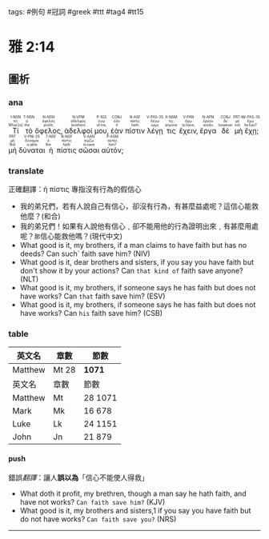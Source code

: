 tags: #例句 #冠詞 #greek #ttt #tag4 #tt15

# 雅 2:14
## 圖析
### ana
<RUBY><ruby><ruby>Τί<rt>What [is]</rt></ruby><rt>τίς</rt></ruby><rt>I-NSN</rt></RUBY> <RUBY><ruby><ruby>τὸ<rt>the</rt></ruby><rt>ὁ</rt></ruby><rt>T-NSN</rt></RUBY> <RUBY><ruby><ruby>ὄφελος‚<rt>profit‚</rt></ruby><rt>ὄφελος</rt></ruby><rt>N-NSN</rt></RUBY> <RUBY><ruby><ruby>ἀδελφοί<rt>brothers</rt></ruby><rt>ἀδελφός</rt></ruby><rt>N-VPM</rt></RUBY> <RUBY><ruby><ruby>μου‚<rt>of me‚</rt></ruby><rt>ἐγώ</rt></ruby><rt>P-1GS</rt></RUBY> <RUBY><ruby><ruby>ἐὰν<rt>if</rt></ruby><rt>ἐάν</rt></ruby><rt>CONJ</rt></RUBY> <RUBY><ruby><ruby>πίστιν<rt>faith</rt></ruby><rt>πίστις</rt></ruby><rt>N-ASF</rt></RUBY> <RUBY><ruby><ruby>λέγῃ<rt>says</rt></ruby><rt>λέγω</rt></ruby><rt>V-PAS-3S</rt></RUBY> <RUBY><ruby><ruby>τις<rt>anyone</rt></ruby><rt>τις</rt></ruby><rt>X-NSM</rt></RUBY> <RUBY><ruby><ruby>ἔχειν‚<rt>to have‚</rt></ruby><rt>ἔχω</rt></ruby><rt>V-PAN</rt></RUBY> <RUBY><ruby><ruby>ἔργα<rt>works</rt></ruby><rt>ἔργον</rt></ruby><rt>N-APN</rt></RUBY> <RUBY><ruby><ruby>δὲ<rt>however</rt></ruby><rt>δέ</rt></ruby><rt>CONJ</rt></RUBY> <RUBY><ruby><ruby>μὴ<rt>not</rt></ruby><rt>μή</rt></ruby><rt>PRT-N</rt></RUBY> <RUBY><ruby><ruby>ἔχῃ;<rt>he has?</rt></ruby><rt>ἔχω</rt></ruby><rt>V-PAS-3S</rt></RUBY> <RUBY><ruby><ruby>μὴ<rt>Not</rt></ruby><rt>μή</rt></ruby><rt>PRT</rt></RUBY> <RUBY><ruby><ruby>δύναται<rt>is able</rt></ruby><rt>δύναμαι</rt></ruby><rt>V-PNI-3S</rt></RUBY> <RUBY><ruby><ruby>ἡ<rt>the</rt></ruby><rt>ὁ</rt></ruby><rt>T-NSF</rt></RUBY> <RUBY><ruby><ruby>πίστις<rt>faith</rt></ruby><rt>πίστις</rt></ruby><rt>N-NSF</rt></RUBY> <RUBY><ruby><ruby>σῶσαι<rt>to save</rt></ruby><rt>σῴζω</rt></ruby><rt>V-AAN</rt></RUBY> <RUBY><ruby><ruby>αὐτόν;<rt>him?</rt></ruby><rt>αὐτός</rt></ruby><rt>P-ASM</rt></RUBY> 

### translate
正確翻譯：ἡ πίστις  專指沒有行為的假信心
- 我的弟兄們，若有人說自己有信心，卻沒有行為，有甚麼益處呢？這信心能救他麼？(和合)
-  我的弟兄們！如果有人說他有信心﹐卻不能用他的行為證明出來﹐有甚麼用處呢？`那`信心能救他嗎？(現代中文)
- What good is it, my brothers, if a man claims to have faith but has no deeds? Can such` faith save him? (NIV)
- What good is it, dear brothers and sisters, if you say you have faith but don't show it by your actions? Can `that kind of` faith save anyone? (NLT)
- What good is it, my brothers, if someone says he has faith but does not have works? Can `that` faith save him? (ESV)
- What good is it, my brothers, if someone says he has faith but does not have works? Can `his` faith save him? (CSB)

### table
英文名	|	章數	|**節數**
---| ---|---
Matthew|	Mt	28	|**1071**
英文名		|章數	|節數
Matthew	|Mt|	28	1071
Mark	|Mk	|16	678
Luke	|Lk	|24	1151
John	|Jn	|21	879

#### push

錯誤*翻譯*：讓人**誤以為**「信心不能使人得救」
- What doth it profit, my brethren, though a man say he hath faith, and have not works? `Can faith save him?` (KJV)
- What good is it, my brothers and sisters,1 if you say you have faith but do not have works? `Can faith save you?` (NRS)

---